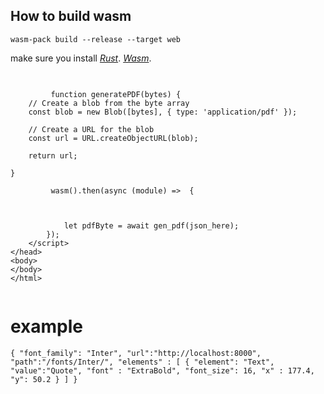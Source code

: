 ## How to build wasm

`wasm-pack build --release --target web`

make sure you install
*[Rust](https://www.rust-lang.org/)*.
*[Wasm](https://rustwasm.github.io/wasm-pack/installer/)*.

##

```

         function generatePDF(bytes) {
    // Create a blob from the byte array
    const blob = new Blob([bytes], { type: 'application/pdf' });

    // Create a URL for the blob
    const url = URL.createObjectURL(blob);

    return url;
    
}
```

```
         wasm().then(async (module) =>  {

  

            let pdfByte = await gen_pdf(json_here);
        });
    </script>
</head>
<body>
</body>
</html>


```

# example
``
{
    "font_family": "Inter",
    "url":"http://localhost:8000",
    "path":"/fonts/Inter/",
    "elements" : [
        {
            "element": "Text",
            "value":"Quote",
            "font" : "ExtraBold",
            "font_size": 16,
            "x" : 177.4,
            "y": 50.2
        }
    ]
}
``

